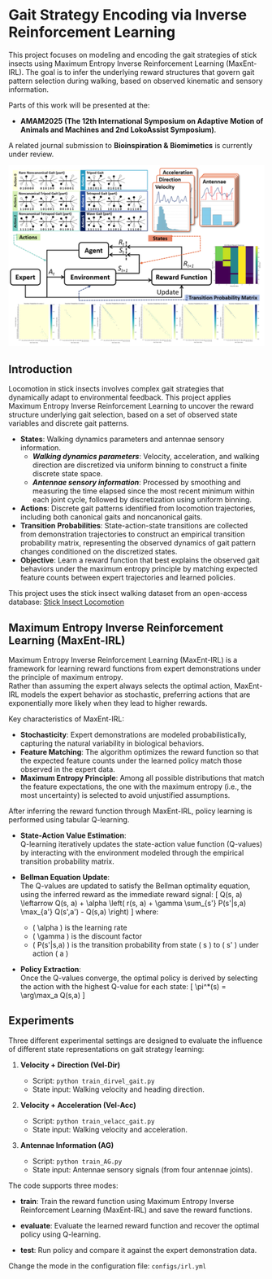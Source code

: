 # Gait Strategy Encoding via Inverse Reinforcement Learning

This project focuses on modeling and encoding the gait strategies of stick insects using Maximum Entropy Inverse Reinforcement Learning (MaxEnt-IRL). The goal is to infer the underlying reward structures that govern gait pattern selection during walking, based on observed kinematic and sensory information.

Parts of this work will be presented at the:
- **AMAM2025 (The 12th International Symposium on Adaptive Motion of Animals and Machines and 2nd LokoAssist Symposium)**.  

A related journal submission to **Bioinspiration & Biomimetics** is currently under review.

![MaxEnt-IRL framework](configs/MaxEnt-IRL.png)

## Introduction

Locomotion in stick insects involves complex gait strategies that dynamically adapt to environmental feedback. This project applies Maximum Entropy Inverse Reinforcement Learning to uncover the reward structure underlying gait selection, based on a set of observed state variables and discrete gait patterns.

- **States**: Walking dynamics parameters and antennae sensory information.
    - ***Walking dynamics parameters***: Velocity, acceleration, and walking direction are discretized via uniform binning to construct a finite discrete state space.
    - ***Antennae sensory information***: Processed by smoothing and measuring the time elapsed since the most recent minimum within each joint cycle, followed by discretization using uniform binning.
- **Actions**: Discrete gait patterns identified from locomotion trajectories, including both canonical gaits and noncanonical gaits.
- **Transition Probabilities**: State-action-state transitions are collected from demonstration trajectories to construct an empirical transition probability matrix, representing the observed dynamics of gait pattern changes conditioned on the discretized states.
- **Objective**: Learn a reward function that best explains the observed gait behaviors under the maximum entropy principle by matching expected feature counts between expert trajectories and learned policies.

This project uses the stick insect walking dataset from an open-access database: [Stick Insect Locomotion](https://pub.uni-bielefeld.de/record/2639454#details)


## Maximum Entropy Inverse Reinforcement Learning (MaxEnt-IRL)

Maximum Entropy Inverse Reinforcement Learning (MaxEnt-IRL) is a framework for learning reward functions from expert demonstrations under the principle of maximum entropy.  
Rather than assuming the expert always selects the optimal action, MaxEnt-IRL models the expert behavior as stochastic, preferring actions that are exponentially more likely when they lead to higher rewards.

Key characteristics of MaxEnt-IRL:
- **Stochasticity**: Expert demonstrations are modeled probabilistically, capturing the natural variability in biological behaviors.
- **Feature Matching**: The algorithm optimizes the reward function so that the expected feature counts under the learned policy match those observed in the expert data.
- **Maximum Entropy Principle**: Among all possible distributions that match the feature expectations, the one with the maximum entropy (i.e., the most uncertainty) is selected to avoid unjustified assumptions.


After inferring the reward function through MaxEnt-IRL, policy learning is performed using tabular Q-learning.

- **State-Action Value Estimation**:  
  Q-learning iteratively updates the state-action value function (Q-values) by interacting with the environment modeled through the empirical transition probability matrix.

- **Bellman Equation Update**:  
  The Q-values are updated to satisfy the Bellman optimality equation, using the inferred reward as the immediate reward signal:
  \[
  Q(s, a) \leftarrow Q(s, a) + \alpha \left( r(s, a) + \gamma \sum_{s'} P(s'|s,a) \max_{a'} Q(s',a') - Q(s,a) \right)
  \]
  where:
  - \( \alpha \) is the learning rate
  - \( \gamma \) is the discount factor
  - \( P(s'|s,a) \) is the transition probability from state \( s \) to \( s' \) under action \( a \)

- **Policy Extraction**:  
  Once the Q-values converge, the optimal policy is derived by selecting the action with the highest Q-value for each state:
  \[
  \pi^*(s) = \arg\max_a Q(s,a)
  \]

## Experiments

Three different experimental settings are designed to evaluate the influence of different state representations on gait strategy learning:

1. **Velocity + Direction (Vel-Dir)**  
   - Script: `python train_dirvel_gait.py`
   - State input: Walking velocity and heading direction.

2. **Velocity + Acceleration (Vel-Acc)**  
   - Script: `python train_velacc_gait.py`
   - State input: Walking velocity and acceleration.

3. **Antennae Information (AG)**  
   - Script: `python train_AG.py`
   - State input: Antennae sensory signals (from four antennae joints).

The code supports three modes:

- **train**: Train the reward function using Maximum Entropy Inverse Reinforcement Learning (MaxEnt-IRL) and save the reward functions. 

- **evaluate**: Evaluate the learned reward function and recover the optimal policy using Q-learning.

- **test**: Run policy and compare it against the expert demonstration data.


Change the mode in the configuration file: `configs/irl.yml`
